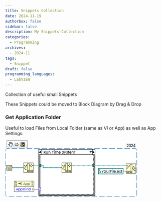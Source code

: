 ```yaml
---
title: Snippets Collection
date: 2024-11-19
authorbox: false
sidebar: false
description: My Snippets Collection
categories:
  - Programming
archives:
  - 2024-11
tags:
  - Snippet
draft: false
programming_languages:
  - LabVIEW
---
```

Collection of useful small Snippets
<!--more-->
These Snippets could be moved to Block Diagram by Drag & Drop

### Get Application Folder
Useful to load Files from Local Folder (same as VI or App) as well as App Settings:

![](assets/app_path_snippet.png)
